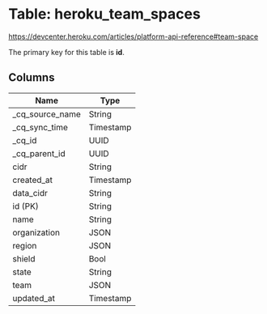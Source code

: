 # Table: heroku_team_spaces

https://devcenter.heroku.com/articles/platform-api-reference#team-space

The primary key for this table is **id**.

## Columns

| Name          | Type          |
| ------------- | ------------- |
|_cq_source_name|String|
|_cq_sync_time|Timestamp|
|_cq_id|UUID|
|_cq_parent_id|UUID|
|cidr|String|
|created_at|Timestamp|
|data_cidr|String|
|id (PK)|String|
|name|String|
|organization|JSON|
|region|JSON|
|shield|Bool|
|state|String|
|team|JSON|
|updated_at|Timestamp|